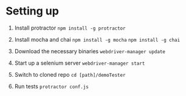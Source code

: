 # Setting up

1. Install protractor 
   ```npm install -g protractor ```
  
2. Install mocha and chai
   ```npm install -g mocha```
   ```npm install -g chai```
3. Download the necessary binaries
   ```webdriver-manager update```

4. Start up a selenium server 
   ```webdriver-manager start```
    
5. Switch to cloned repo
   ```cd [path]/demoTester```
  
6. Run tests
   ```protractor conf.js```
